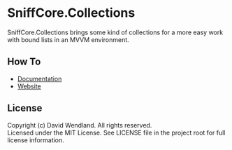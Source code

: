 SniffCore.Collections
===

SniffCore.Collections brings some kind of collections for a more easy work with bound lists in an MVVM environment.

## How To
* [Documentation](http://documentation.sniffcore.com/)
* [Website](http://sniffcore.com)

## License

Copyright (c) David Wendland. All rights reserved.  
Licensed under the MIT License. See LICENSE file in the project root for full license information.
